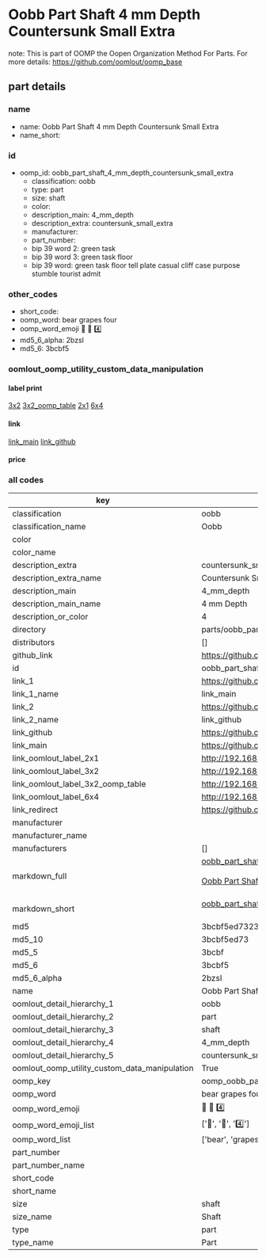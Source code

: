 # Oobb Part Shaft 4 mm Depth Countersunk Small Extra  

note: This is part of OOMP the Oopen Organization Method For Parts. For more details: https://github.com/oomlout/oomp_base

##  part details
  







### name
* name: Oobb Part Shaft 4 mm Depth Countersunk Small Extra
* name_short: 
### id
* oomp_id: oobb_part_shaft_4_mm_depth_countersunk_small_extra
  * classification: oobb
  * type: part
  * size: shaft
  * color: 
  * description_main: 4_mm_depth
  * description_extra: countersunk_small_extra
  * manufacturer: 
  * part_number: 
  * bip 39 word 2: green task
  * bip 39 word 3: green task floor
  * bip 39 word: green task floor tell plate casual cliff case purpose stumble tourist admit

### other_codes
* short_code: 
* oomp_word: bear grapes four
* oomp_word_emoji :bear: :grapes: :four:
* md5_6_alpha: 2bzsl
* md5_6: 3bcbf5






### oomlout_oomp_utility_custom_data_manipulation
#### label print
[3x2](http://192.168.1.245:1112/?label=oomp%202bzsl)
[3x2_oomp_table](http://192.168.1.108:1112/?label=oomp%202bzsl)
[2x1](http://192.168.1.242:1112/?label=oomp%202bzsl)
[6x4](http://192.168.1.55:1112/?label=oomp%202bzsl)    

#### link

[link_main](https://github.com/oomlout/oomlout_oomp_version_1_messy/tree/main/parts/oobb_part_shaft_4_mm_depth_countersunk_small_extra) [link_github](https://github.com/oomlout/oomlout_oomp_version_1_messy/tree/main/parts/oobb_part_shaft_4_mm_depth_countersunk_small_extra)                             

#### price







### all codes 
| key | value |  
| --- | --- |  
| classification | oobb |  
| classification_name | Oobb |  
| color |  |  
| color_name |  |  
| description_extra | countersunk_small_extra |  
| description_extra_name | Countersunk Small Extra |  
| description_main | 4_mm_depth |  
| description_main_name | 4 mm Depth |  
| description_or_color | 4 |  
| directory | parts/oobb_part_shaft_4_mm_depth_countersunk_small_extra |  
| distributors | [] |  
| github_link | https://github.com/oomlout/oomlout_oomp_part_src/tree/main/parts/oobb_part_shaft_4_mm_depth_countersunk_small_extra |  
| id | oobb_part_shaft_4_mm_depth_countersunk_small_extra |  
| link_1 | https://github.com/oomlout/oomlout_oomp_version_1_messy/tree/main/parts/oobb_part_shaft_4_mm_depth_countersunk_small_extra |  
| link_1_name | link_main |  
| link_2 | https://github.com/oomlout/oomlout_oomp_version_1_messy/tree/main/parts/oobb_part_shaft_4_mm_depth_countersunk_small_extra |  
| link_2_name | link_github |  
| link_github | https://github.com/oomlout/oomlout_oomp_version_1_messy/tree/main/parts/oobb_part_shaft_4_mm_depth_countersunk_small_extra |  
| link_main | https://github.com/oomlout/oomlout_oomp_version_1_messy/tree/main/parts/oobb_part_shaft_4_mm_depth_countersunk_small_extra |  
| link_oomlout_label_2x1 | http://192.168.1.242:1112/?label=oomp%202bzsl |  
| link_oomlout_label_3x2 | http://192.168.1.245:1112/?label=oomp%202bzsl |  
| link_oomlout_label_3x2_oomp_table | http://192.168.1.108:1112/?label=oomp%202bzsl |  
| link_oomlout_label_6x4 | http://192.168.1.55:1112/?label=oomp%202bzsl |  
| link_redirect | https://github.com/oomlout/oomlout_oomp_version_1_messy/tree/main/parts/oobb_part_shaft_4_mm_depth_countersunk_small_extra |  
| manufacturer |  |  
| manufacturer_name |  |  
| manufacturers | [] |  
| markdown_full | [oobb_part_shaft_4_mm_depth_countersunk_small_extra](none)<br>[](none)<br>[Oobb Part Shaft 4 Mm Depth Countersunk Small Extra](none)<br><br> |  
| markdown_short | [oobb_part_shaft_4_mm_depth_countersunk_small_extra](none)<br><br> |  
| md5 | 3bcbf5ed7323255c8ed31decb2f78332 |  
| md5_10 | 3bcbf5ed73 |  
| md5_5 | 3bcbf |  
| md5_6 | 3bcbf5 |  
| md5_6_alpha | 2bzsl |  
| name | Oobb Part Shaft 4 mm Depth Countersunk Small Extra |  
| oomlout_detail_hierarchy_1 | oobb |  
| oomlout_detail_hierarchy_2 | part |  
| oomlout_detail_hierarchy_3 | shaft |  
| oomlout_detail_hierarchy_4 | 4_mm_depth |  
| oomlout_detail_hierarchy_5 | countersunk_small_extra |  
| oomlout_oomp_utility_custom_data_manipulation | True |  
| oomp_key | oomp_oobb_part_shaft_4_mm_depth_countersunk_small_extra |  
| oomp_word | bear grapes four |  
| oomp_word_emoji | :bear: :grapes: :four: |  
| oomp_word_emoji_list | [':bear:', ':grapes:', ':four:'] |  
| oomp_word_list | ['bear', 'grapes', 'four'] |  
| part_number |  |  
| part_number_name |  |  
| short_code |  |  
| short_name |  |  
| size | shaft |  
| size_name | Shaft |  
| type | part |  
| type_name | Part |  

